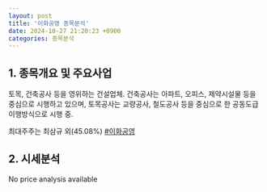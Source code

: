 ```yaml
---
layout: post
title: '이화공영 종목분석'
date: 2024-10-27 21:20:23 +0900
categories: 종목분석
---
```


## 1. 종목개요 및 주요사업

토목, 건축공사 등을 영위하는 건설업체. 건축공사는 아파트, 오피스, 제약시설물 등을 중심으로 시행하고 있으며, 토목공사는 교량공사, 철도공사 등을 중심으로 한 공동도급이행방식으로 시행 중. 

최대주주는 최삼규 외(45.08%)
[#이화공영](#)

## 2. 시세분석

No price analysis available
